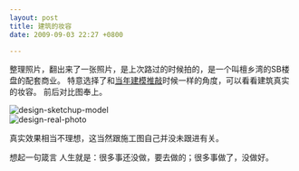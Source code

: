 ```yaml
---
layout: post
title: 建筑的妆容
date: 2009-09-03 22:27 +0800

---
```

整理照片，翻出来了一张照片，是上次路过的时候拍的，是一个叫檀乡湾的SB楼盘的配套商业。
特意选择了和[当年建模推敲](http://www.lixyun.com/2006/getting-raped)时候一样的角度，可以看看建筑真实的妆容。
前后对比图奉上。

![design-sketchup-model](http://leoblog.u.qiniudn.com/20090903_design_sketchup.jpg/400.png)  
![design-real-photo](http://leoblog.u.qiniudn.com/20090903_design_built.jpg/400.png)

真实效果相当不理想，这当然跟施工图自己并没未跟进有关。

想起一句箴言
人生就是：很多事还没做，要去做的；很多事做了，没做好。

